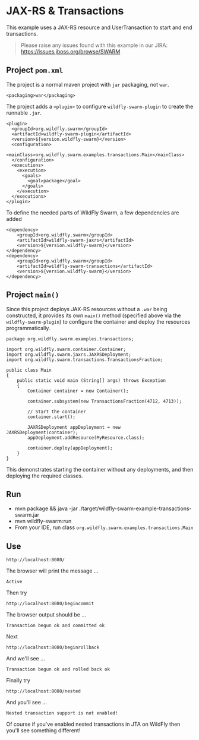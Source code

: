 # JAX-RS & Transactions

This example uses a JAX-RS resource and UserTransaction to start
and end transactions.

> Please raise any issues found with this example in our JIRA:
> https://issues.jboss.org/browse/SWARM

## Project `pom.xml`

The project is a normal maven project with `jar` packaging, not `war`.

    <packaging>war</packaging>

The project adds a `<plugin>` to configure `wildfly-swarm-plugin` to
create the runnable `.jar`.

    <plugin>
      <groupId>org.wildfly.swarm</groupId>
      <artifactId>wildfly-swarm-plugin</artifactId>
      <version>${version.wildfly-swarm}</version>
      <configuration>
        <mainClass>org.wildfly.swarm.examples.transactions.Main</mainClass>
      </configuration>
      <executions>
        <execution>
          <goals>
            <goal>package</goal>
          </goals>
        </execution>
      </executions>
    </plugin>

To define the needed parts of WildFly Swarm, a few dependencies are added

    <dependency>
        <groupId>org.wildfly.swarm</groupId>
        <artifactId>wildfly-swarm-jaxrs</artifactId>
        <version>${version.wildfly-swarm}</version>
    </dependency>
    <dependency>
        <groupId>org.wildfly.swarm</groupId>
        <artifactId>wildfly-swarm-transactions</artifactId>
        <version>${version.wildfly-swarm}</version>
    </dependency>

## Project `main()`

Since this project deploys JAX-RS resources without a `.war` being constructed,
it provides its own `main()` method (specified above via the `wildfly-swarm-plugin`) to
configure the container and deploy the resources programmatically.

    package org.wildfly.swarm.examples.transactions;
    
    import org.wildfly.swarm.container.Container;
    import org.wildfly.swarm.jaxrs.JAXRSDeployment;
    import org.wildfly.swarm.transactions.TransactionsFraction;
    
    public class Main
    {
        public static void main (String[] args) throws Exception 
        {
            Container container = new Container();
    
            container.subsystem(new TransactionsFraction(4712, 4713));
    
            // Start the container
            container.start();
    
            JAXRSDeployment appDeployment = new JAXRSDeployment(container);
            appDeployment.addResource(MyResource.class);
    
            container.deploy(appDeployment);
        }
    }


This demonstrates starting the container without any deployments,
and then deploying the required classes.  

## Run

* mvn package && java -jar ./target/wildfly-swarm-example-transactions-swarm.jar
* mvn wildfly-swarm:run
* From your IDE, run class `org.wildfly.swarm.examples.transactions.Main`

## Use

    http://localhost:8080/

The browser will print the message ...

    Active

Then try

    http://localhost:8080/begincommit

The browser output should be ...

    Transaction begun ok and committed ok

Next

    http://localhost:8080/beginrollback

And we'll see ...

    Transaction begun ok and rolled back ok

Finally try

    http://localhost:8080/nested

And you'll see ...

    Nested transaction support is not enabled!

Of course if you've enabled nested transactions in JTA on WildFly then you'll see something different!
